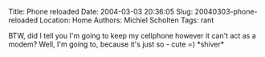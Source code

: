 Title: Phone reloaded
Date: 2004-03-03 20:36:05
Slug: 20040303-phone-reloaded
Location: Home
Authors: Michiel Scholten
Tags: rant

<p>BTW, did I tell you I'm going to keep my cellphone however it can't act as a modem? Well, I'm going to, because it's just so - cute =) *shiver*</p>